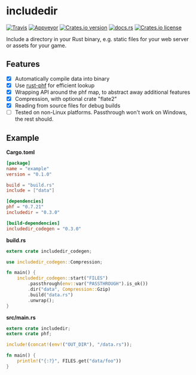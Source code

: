 includedir
===========

[![Travis](https://img.shields.io/travis/tilpner/includedir.svg?style=flat-square)](https://travis-ci.org/tilpner/includedir)
[![Appveyor](https://img.shields.io/appveyor/ci/tilpner/includedir.svg?label=appveyor&style=flat-square)](https://ci.appveyor.com/project/tilpner/includedir)
[![Crates.io version](https://img.shields.io/crates/v/includedir.svg?style=flat-square)](https://crates.io/crates/includedir)
[![docs.rs](https://docs.rs/includedir/badge.svg)](https://docs.rs/includedir)
[![Crates.io license](https://img.shields.io/crates/l/includedir.svg?style=flat-square)](https://crates.io/crates/includedir)

Include a directory in your Rust binary, e.g. static files for your web server or assets for your game.

## Features

* [x] Automatically compile data into binary
* [x] Use [rust-phf](https://github.com/sfackler/rust-phf) for efficient lookup
* [x] Wrapping API around the phf map, to abstract away additional features
* [x] Compression, with optional crate "flate2"
* [x] Reading from source files for debug builds
* [ ] Tested on non-Linux platforms. Passthrough won't work on Windows, the rest should.

## Example

**Cargo.toml**
```toml
[package]
name = "example"
version = "0.1.0"

build = "build.rs"
include = ["data"]

[dependencies]
phf = "0.7.21"
includedir = "0.3.0"

[build-dependencies]
includedir_codegen = "0.3.0"
```

**build.rs**

```rust
extern crate includedir_codegen;

use includedir_codegen::Compression;

fn main() {
    includedir_codegen::start("FILES")
        .passthrough(env::var("PASSTHROUGH").is_ok())
        .dir("data", Compression::Gzip)
        .build("data.rs")
        .unwrap();
}
```

**src/main.rs**

```rust
extern crate includedir;
extern crate phf;

include!(concat!(env!("OUT_DIR"), "/data.rs"));

fn main() {
    println!("{:?}", FILES.get("data/foo"))
}
```

